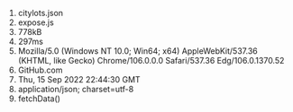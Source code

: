 1. citylots.json
2. expose.js
3. 778kB
4. 297ms
5. Mozilla/5.0 (Windows NT 10.0; Win64; x64) AppleWebKit/537.36 (KHTML, like Gecko) Chrome/106.0.0.0 Safari/537.36 Edg/106.0.1370.52
6. GitHub.com
7. Thu, 15 Sep 2022 22:44:30 GMT
8. application/json; charset=utf-8
9. fetchData()